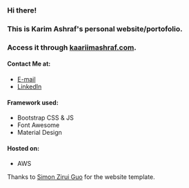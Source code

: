 ### Hi there!
### This is Karim Ashraf's personal website/portofolio.
### Access it through [kaariimashraf.com](http://kaariimashraf.com).
#### Contact Me at:
* [E-mail](karim.ashraf@cis.asu.edu.eg)
* [LinkedIn](https://www.linkedin.com/in/kaariimashraf/)

#### Framework used:
* Bootstrap CSS & JS
* Font Awesome
* Material Design

#### Hosted on:
* AWS

Thanks to <a href="https://simonguo.tech/"> Simon Zirui Guo</a> for the website template.
